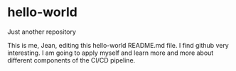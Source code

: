 # hello-world
Just another repository

This is me, Jean, editing this hello-world README.md file. I find github very interesting. I am going to apply myself and learn more and more about different components of the CI/CD pipeline.
